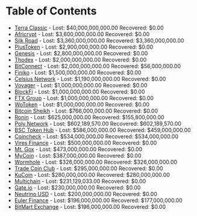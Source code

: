# Table of Contents

- [Terra Classic](/rekts/Terra-Classic.md) - Lost: $40,000,000,000.00 Recovered: $0.00 
- [Africrypt](/rekts/Africrypt.md) - Lost: $3,600,000,000.00 Recovered: $0.00 
- [Silk Road](/rekts/Silk-Road.md) - Lost: $3,360,000,000.00 Recovered: $3,360,000,000.00 
- [PlusToken](/rekts/PlusToken.md) - Lost: $2,900,000,000.00 Recovered: $0.00 
- [Genesis](/rekts/Genesis.md) - Lost: $2,800,000,000.00 Recovered: $0.00 
- [Thodex](/rekts/Thodex.md) - Lost: $2,000,000,000.00 Recovered: $0.00 
- [BitConnect](/rekts/BitConnect.md) - Lost: $2,000,000,000.00 Recovered: $56,000,000.00 
- [Finiko](/rekts/Finiko.md) - Lost: $1,500,000,000.00 Recovered: $0.00 
- [Celsius Network](/rekts/Celsius-Network.md) - Lost: $1,190,000,000.00 Recovered: $0.00 
- [Voyager](/rekts/Voyager.md) - Lost: $1,000,000,000.00 Recovered: $0.00 
- [BlockFi](/rekts/BlockFi.md) - Lost: $1,000,000,000.00 Recovered: $0.00 
- [FTX Group](/rekts/FTX-Group.md) - Lost: $1,000,000,000.00 Recovered: $0.00 
- [WoToken](/rekts/WoToken.md) - Lost: $1,000,000,000.00 Recovered: $0.00 
- [Bitcoin Sheikh](/rekts/Bitcoin-Sheikh.md) - Lost: $766,000,000.00 Recovered: $0.00 
- [Ronin](/rekts/Ronin.md) - Lost: $625,000,000.00 Recovered: $155,800,000.00 
- [Poly Network](/rekts/Poly-Network.md) - Lost: $602,189,570.00 Recovered: $602,189,570.00 
- [BSC Token Hub](/rekts/BSC-Token-Hub.md) - Lost: $586,000,000.00 Recovered: $459,000,000.00 
- [Coincheck](/rekts/Coincheck.md) - Lost: $534,000,000.00 Recovered: $534,000,000.00 
- [Vires Finance](/rekts/Vires-Finance.md) - Lost: $500,000,000.00 Recovered: $0.00 
- [Mt. Gox](/rekts/Mt.-Gox.md) - Lost: $473,000,000.00 Recovered: $0.00 
- [MyCoin](/rekts/MyCoin.md) - Lost: $387,000,000.00 Recovered: $0.00 
- [Wormhole](/rekts/Wormhole.md) - Lost: $326,000,000.00 Recovered: $326,000,000.00 
- [Trade Coin Club](/rekts/Trade-Coin-Club.md) - Lost: $295,000,000.00 Recovered: $0.00 
- [KuCoin](/rekts/KuCoin.md) - Lost: $280,000,000.00 Recovered: $280,000,000.00 
- [Multichain](/rekts/Multichain.md) - Lost: $231,129,033.00 Recovered: $0.00 
- [Gate.io](/rekts/Gate.io.md) - Lost: $230,000,000.00 Recovered: $0.00 
- [Neutrino USD](/rekts/Neutrino-USD.md) - Lost: $200,000,000.00 Recovered: $0.00 
- [Euler Finance](/rekts/Euler-Finance.md) - Lost: $196,000,000.00 Recovered: $177,000,000.00 
- [BitMart Exchange](/rekts/BitMart-Exchange.md) - Lost: $196,000,000.00 Recovered: $0.00 

